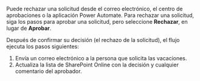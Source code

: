 Puede rechazar una solicitud desde el correo electrónico, el centro de aprobaciones o la aplicación Power Automate. Para rechazar una solicitud, siga los pasos para aprobar una solicitud, pero seleccione **Rechazar**, en lugar de **Aprobar**.

Después de confirmar su decisión (el rechazo de la solicitud), el flujo ejecuta los pasos siguientes:

1. Envía un correo electrónico a la persona que solicita las vacaciones.
2. Actualiza la lista de SharePoint Online con la decisión y cualquier comentario del aprobador.

